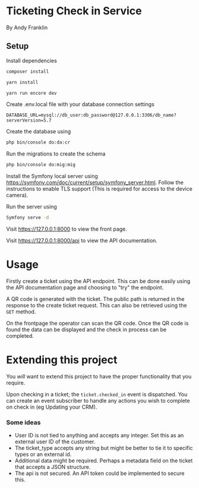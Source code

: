 # Ticketing Check in Service

By Andy Franklin

## Setup

Install dependencies

```bash
composer install

yarn install

yarn run encore dev
```

Create .env.local file with your database connection settings

```.dotenv
DATABASE_URL=mysql://db_user:db_password@127.0.0.1:3306/db_name?serverVersion=5.7
```

Create the database using

```bash
php bin/console do:da:cr
```

Run the migrations to create the schema

```bash
php bin/console do:mig:mig
```

Install the Symfony local server using https://symfony.com/doc/current/setup/symfony_server.html. Follow the instructions to enable TLS support (This is required for access to the device camera).

Run the server using 
```bash
Symfony serve -d
```

Visit https://127.0.0.1:8000 to view the front page.

Visit https://127.0.0.1:8000/api to view the API documentation.

# Usage

Firstly create a ticket using the API endpoint. This can be done easily using the API documentation page and choosing to "try" the endpoint.

A QR code is generated with the ticket. The public path is returned in the response to the create ticket request. This can also be retrieved using the `GET` method.

On the frontpage the operator can scan the QR code. Once the QR code is found the data can be displayed and the check in process can be completed.

# Extending this project

You *will* want to extend this project to have the proper functionality that you require. 

Upon checking in a ticket; the `ticket.checked_in` event is dispatched. You can create an event subscriber to handle any actions you wish to complete on check in (eg Updating your CRM). 

### Some ideas 
* User ID is not tied to anything and accepts any integer. Set this as an external user ID of the customer.
* The ticket_type accepts any string but might be better to tie it to specific types or an external id.
* Additional data might be required. Perhaps a metadata field on the ticket that accepts a JSON structure.
* The api is not secured. An API token could be implemented to secure this.
